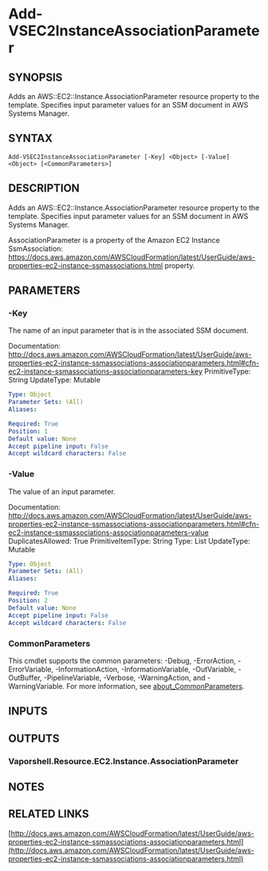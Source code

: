 # Add-VSEC2InstanceAssociationParameter

## SYNOPSIS
Adds an AWS::EC2::Instance.AssociationParameter resource property to the template.
Specifies input parameter values for an SSM document in AWS Systems Manager.

## SYNTAX

```
Add-VSEC2InstanceAssociationParameter [-Key] <Object> [-Value] <Object> [<CommonParameters>]
```

## DESCRIPTION
Adds an AWS::EC2::Instance.AssociationParameter resource property to the template.
Specifies input parameter values for an SSM document in AWS Systems Manager.

AssociationParameter is a property of the  Amazon EC2 Instance SsmAssociation: https://docs.aws.amazon.com/AWSCloudFormation/latest/UserGuide/aws-properties-ec2-instance-ssmassociations.html property.

## PARAMETERS

### -Key
The name of an input parameter that is in the associated SSM document.

Documentation: http://docs.aws.amazon.com/AWSCloudFormation/latest/UserGuide/aws-properties-ec2-instance-ssmassociations-associationparameters.html#cfn-ec2-instance-ssmassociations-associationparameters-key
PrimitiveType: String
UpdateType: Mutable

```yaml
Type: Object
Parameter Sets: (All)
Aliases:

Required: True
Position: 1
Default value: None
Accept pipeline input: False
Accept wildcard characters: False
```

### -Value
The value of an input parameter.

Documentation: http://docs.aws.amazon.com/AWSCloudFormation/latest/UserGuide/aws-properties-ec2-instance-ssmassociations-associationparameters.html#cfn-ec2-instance-ssmassociations-associationparameters-value
DuplicatesAllowed: True
PrimitiveItemType: String
Type: List
UpdateType: Mutable

```yaml
Type: Object
Parameter Sets: (All)
Aliases:

Required: True
Position: 2
Default value: None
Accept pipeline input: False
Accept wildcard characters: False
```

### CommonParameters
This cmdlet supports the common parameters: -Debug, -ErrorAction, -ErrorVariable, -InformationAction, -InformationVariable, -OutVariable, -OutBuffer, -PipelineVariable, -Verbose, -WarningAction, and -WarningVariable. For more information, see [about_CommonParameters](http://go.microsoft.com/fwlink/?LinkID=113216).

## INPUTS

## OUTPUTS

### Vaporshell.Resource.EC2.Instance.AssociationParameter
## NOTES

## RELATED LINKS

[http://docs.aws.amazon.com/AWSCloudFormation/latest/UserGuide/aws-properties-ec2-instance-ssmassociations-associationparameters.html](http://docs.aws.amazon.com/AWSCloudFormation/latest/UserGuide/aws-properties-ec2-instance-ssmassociations-associationparameters.html)

